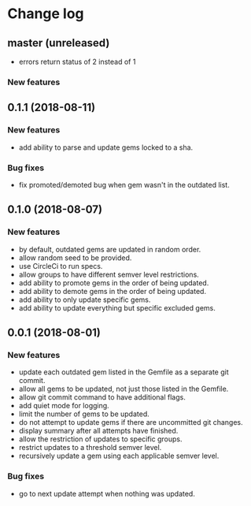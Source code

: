 # Change log

## master (unreleased)

* errors return status of 2 instead of 1

### New features

## 0.1.1 (2018-08-11)

### New features

* add ability to parse and update gems locked to a sha.

### Bug fixes

* fix promoted/demoted bug when gem wasn't in the outdated list.

## 0.1.0 (2018-08-07)

### New features

* by default, outdated gems are updated in random order.
* allow random seed to be provided.
* use CircleCi to run specs.
* allow groups to have different semver level restrictions.
* add ability to promote gems in the order of being updated.
* add ability to demote gems in the order of being updated.
* add ability to only update specific gems.
* add ability to update everything but specific excluded gems.

## 0.0.1 (2018-08-01)

### New features

* update each outdated gem listed in the Gemfile as a separate git commit.
* allow all gems to be updated, not just those listed in the Gemfile.
* allow git commit command to have additional flags.
* add quiet mode for logging.
* limit the number of gems to be updated.
* do not attempt to update gems if there are uncommitted git changes.
* display summary after all attempts have finished.
* allow the restriction of updates to specific groups.
* restrict updates to a threshold semver level.
* recursively update a gem using each applicable semver level.

### Bug fixes

* go to next update attempt when nothing was updated.
